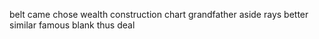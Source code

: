 belt came chose wealth construction chart grandfather aside rays better similar famous blank thus deal
